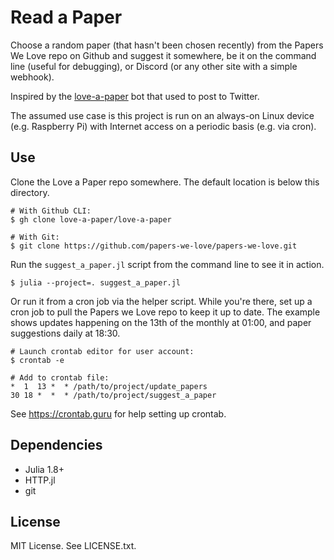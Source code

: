 # Read a Paper

Choose a random paper (that hasn't been chosen recently) from the Papers We Love
repo on Github and suggest it somewhere, be it on the command line (useful for
debugging), or Discord (or any other site with a simple webhook).

Inspired by the [love-a-paper](https://github.com/imwally/love-a-paper) bot that
used to post to Twitter.

The assumed use case is this project is run on an always-on Linux device 
(e.g. Raspberry Pi) with Internet access on a periodic basis (e.g. via cron).

## Use

Clone the Love a Paper repo somewhere. The default location is below this
directory.

```shell
# With Github CLI:
$ gh clone love-a-paper/love-a-paper

# With Git:
$ git clone https://github.com/papers-we-love/papers-we-love.git
```

Run the `suggest_a_paper.jl` script from the command line to see it in action.

```shell
$ julia --project=. suggest_a_paper.jl
```

Or run it from a cron job via the helper script. While you're there, set up a 
cron job to pull the Papers we Love repo to keep it up to date. The example 
shows updates happening on the 13th of the monthly at 01:00, and paper 
suggestions daily at 18:30.

```shell
# Launch crontab editor for user account:
$ crontab -e

# Add to crontab file:
*  1  13 *  * /path/to/project/update_papers
30 18 *  *  * /path/to/project/suggest_a_paper
```

See https://crontab.guru for help setting up crontab.

## Dependencies

* Julia 1.8+
* HTTP.jl
* git

## License

MIT License. See LICENSE.txt.

